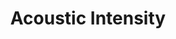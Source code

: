 ---
title: "Acoustic Intensity"

categories: ['']

tags: ['Acoustic', 'Intensity']

arwords: 'شدة الصوت'

arexps: []

enwords: ['Acoustic Intensity']

enexps: []

arlexicons: 'ش'

enlexicons: 'A'

authors: ['Ruqayya Roshdy']

translators: ['']

citations: 'العربية والذكاء الاصطناعي'

sources: 'مركز الملك عبدالله بن عبدالعزيز الدولي لخدمة اللغة العربية'

word: "true"

slug: ""
---